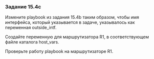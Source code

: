 ### Задание 15.4c


Измените playbook из задания 15.4b таким образом,
чтобы имя интерфейса, который указывается в задаче,
указывалось как переменная outside_intf.

Создайте переменную для маршрутизатора R1,
в соответствующем файле каталога host_vars.


Проверьте работу playbook на маршрутизаторе R1.

